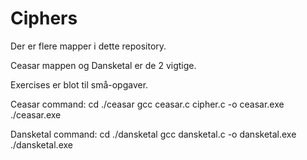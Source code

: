 # Ciphers

Der er flere mapper i dette repository.

Ceasar mappen og Dansketal er de 2 vigtige.

Exercises er blot til små-opgaver.

Ceasar command:
cd ./ceasar
gcc ceasar.c cipher.c -o ceasar.exe
./ceasar.exe

Dansketal command:
cd ./dansketal
gcc dansketal.c -o dansketal.exe
./dansketal.exe
